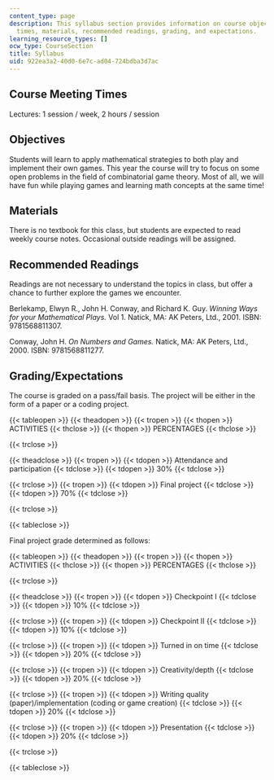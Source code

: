 ```yaml
---
content_type: page
description: This syllabus section provides information on course objectives, meeting
  times, materials, recommended readings, grading, and expectations.
learning_resource_types: []
ocw_type: CourseSection
title: Syllabus
uid: 922ea3a2-40d0-6e7c-ad04-724bdba3d7ac
---
```


Course Meeting Times
--------------------

Lectures: 1 session / week, 2 hours / session

Objectives
----------

Students will learn to apply mathematical strategies to both play and implement their own games. This year the course will try to focus on some open problems in the field of combinatorial game theory. Most of all, we will have fun while playing games and learning math concepts at the same time!

Materials
---------

There is no textbook for this class, but students are expected to read weekly course notes. Occasional outside readings will be assigned.

Recommended Readings
--------------------

Readings are not necessary to understand the topics in class, but offer a chance to further explore the games we encounter.

Berlekamp, Elwyn R., John H. Conway, and Richard K. Guy. _Winning Ways for your Mathematical Plays._ Vol 1. Natick, MA: AK Peters, Ltd., 2001. ISBN: 9781568811307.

Conway, John H. _On Numbers and Games._ Natick, MA: AK Peters, Ltd., 2000. ISBN: 9781568811277.

Grading/Expectations
--------------------

The course is graded on a pass/fail basis. The project will be either in the form of a paper or a coding project.

{{< tableopen >}}
{{< theadopen >}}
{{< tropen >}}
{{< thopen >}}
ACTIVITIES
{{< thclose >}}
{{< thopen >}}
PERCENTAGES
{{< thclose >}}

{{< trclose >}}

{{< theadclose >}}
{{< tropen >}}
{{< tdopen >}}
Attendance and participation
{{< tdclose >}}
{{< tdopen >}}
30%
{{< tdclose >}}

{{< trclose >}}
{{< tropen >}}
{{< tdopen >}}
Final project
{{< tdclose >}}
{{< tdopen >}}
70%
{{< tdclose >}}

{{< trclose >}}

{{< tableclose >}}

Final project grade determined as follows:

{{< tableopen >}}
{{< theadopen >}}
{{< tropen >}}
{{< thopen >}}
ACTIVITIES
{{< thclose >}}
{{< thopen >}}
PERCENTAGES
{{< thclose >}}

{{< trclose >}}

{{< theadclose >}}
{{< tropen >}}
{{< tdopen >}}
Checkpoint I
{{< tdclose >}}
{{< tdopen >}}
10%
{{< tdclose >}}

{{< trclose >}}
{{< tropen >}}
{{< tdopen >}}
Checkpoint II
{{< tdclose >}}
{{< tdopen >}}
10%
{{< tdclose >}}

{{< trclose >}}
{{< tropen >}}
{{< tdopen >}}
Turned in on time
{{< tdclose >}}
{{< tdopen >}}
20%
{{< tdclose >}}

{{< trclose >}}
{{< tropen >}}
{{< tdopen >}}
Creativity/depth
{{< tdclose >}}
{{< tdopen >}}
20%
{{< tdclose >}}

{{< trclose >}}
{{< tropen >}}
{{< tdopen >}}
Writing quality (paper)/implementation (coding or game creation)
{{< tdclose >}}
{{< tdopen >}}
20%
{{< tdclose >}}

{{< trclose >}}
{{< tropen >}}
{{< tdopen >}}
Presentation
{{< tdclose >}}
{{< tdopen >}}
20%
{{< tdclose >}}

{{< trclose >}}

{{< tableclose >}}